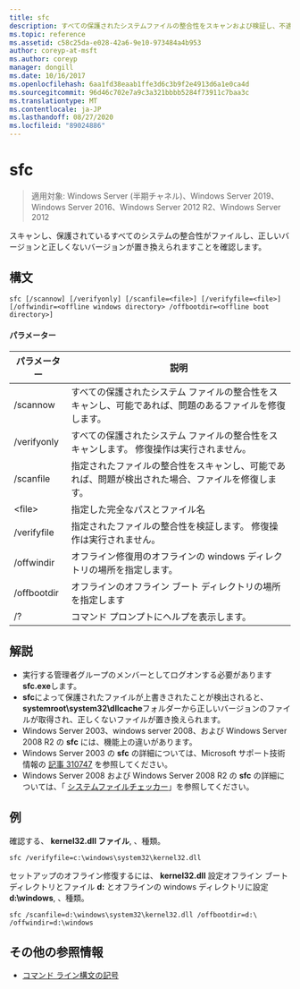 ```yaml
---
title: sfc
description: すべての保護されたシステムファイルの整合性をスキャンおよび検証し、不適切なバージョンを正しいバージョンに置き換える sfc のリファレンス記事です。
ms.topic: reference
ms.assetid: c58c25da-e028-42a6-9e10-973484a4b953
author: coreyp-at-msft
ms.author: coreyp
manager: dongill
ms.date: 10/16/2017
ms.openlocfilehash: 6aa1fd38eaab1ffe3d6c3b9f2e4913d6a1e0ca4d
ms.sourcegitcommit: 96d46c702e7a9c3a321bbbb5284f73911c7baa3c
ms.translationtype: MT
ms.contentlocale: ja-JP
ms.lasthandoff: 08/27/2020
ms.locfileid: "89024886"
---
```

# <a name="sfc"></a>sfc

> 適用対象: Windows Server (半期チャネル)、Windows Server 2019、Windows Server 2016、Windows Server 2012 R2、Windows Server 2012

スキャンし、保護されているすべてのシステムの整合性がファイルし、正しいバージョンと正しくないバージョンが置き換えられますことを確認します。


## <a name="syntax"></a>構文
```
sfc [/scannow] [/verifyonly] [/scanfile=<file>] [/verifyfile=<file>] [/offwindir=<offline windows directory> /offbootdir=<offline boot directory>]
```

#### <a name="parameters"></a>パラメーター
|パラメーター|説明|
|-------|--------|
|/scannow|すべての保護されたシステム ファイルの整合性をスキャンし、可能であれば、問題のあるファイルを修復します。|
|/verifyonly|すべての保護されたシステム ファイルの整合性をスキャンします。 修復操作は実行されません。|
|/scanfile|指定されたファイルの整合性をスキャンし、可能であれば、問題が検出された場合、ファイルを修復します。|
|\<file>|指定した完全なパスとファイル名|
|/verifyfile|指定されたファイルの整合性を検証します。 修復操作は実行されません。|
|/offwindir|オフライン修復用のオフラインの windows ディレクトリの場所を指定します。|
|/offbootdir|オフラインのオフライン ブート ディレクトリの場所を指定します|
|/?|コマンド プロンプトにヘルプを表示します。|

## <a name="remarks"></a>解説
-   実行する管理者グループのメンバーとしてログオンする必要があります **sfc.exe**します。
-   **sfc**によって保護されたファイルが上書きされたことが検出されると、 **systemroot\system32\dllcache**フォルダーから正しいバージョンのファイルが取得され、正しくないファイルが置き換えられます。
-   Windows Server 2003、windows server 2008、および Windows Server 2008 R2 の **sfc** には、機能上の違いがあります。
-   Windows Server 2003 の **sfc** の詳細については、Microsoft サポート技術情報の [記事 310747](https://go.microsoft.com/fwlink/?LinkId=227069) を参照してください。
-   Windows Server 2008 および Windows Server 2008 R2 の **sfc** の詳細については、「 [システムファイルチェッカー](https://go.microsoft.com/fwlink/?LinkId=227071)」を参照してください。

## <a name="examples"></a>例
確認する、 **kernel32.dll ファイル**, 、種類。
```
sfc /verifyfile=c:\windows\system32\kernel32.dll
```
セットアップのオフライン修復するには、 **kernel32.dll** 設定オフライン ブート ディレクトリとファイル **d:** とオフラインの windows ディレクトリに設定 **d:\windows**, 、種類。
```
sfc /scanfile=d:\windows\system32\kernel32.dll /offbootdir=d:\ /offwindir=d:\windows
```

## <a name="additional-references"></a>その他の参照情報
- [コマンド ライン構文の記号](command-line-syntax-key.md)

